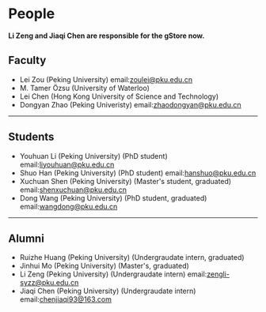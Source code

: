 # People

**Li Zeng and Jiaqi Chen are responsible for the gStore now.**

## Faculty

- Lei Zou (Peking University) email:zoulei@pku.edu.cn
- M. Tamer Özsu (University of Waterloo) 
- Lei Chen (Hong Kong University of Science and Technology)
- Dongyan Zhao (Peking Univeristy) email:zhaodongyan@pku.edu.cn
	
- - -

## Students
	
- Youhuan Li (Peking University) (PhD student) email:liyouhuan@pku.edu.cn
- Shuo Han (Peking University) (PhD student) email:hanshuo@pku.edu.cn
- Xuchuan Shen (Peking University) (Master's student, graduated) email:shenxuchuan@pku.edu.cn
- Dong Wang (Peking University) (PhD student, graduated) email:wangdong@pku.edu.cn
	
- - -

## Alumni

- Ruizhe Huang (Peking University) (Undergraudate intern, graduated)
- Jinhui Mo (Peking University) (Master's, graduated)
- Li Zeng (Peking University) (Undergraudate intern) email:zengli-syzz@pku.edu.cn
- Jiaqi Chen (Peking University) (Undergraudate intern) email:chenjiaqi93@163.com

